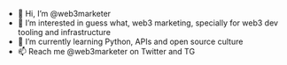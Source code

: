 - 👋 Hi, I’m @web3marketer
- 👀 I’m interested in guess what, web3 marketing, specially for web3 dev tooling and infrastructure
- 🌱 I’m currently learning Python, APIs and open source culture
- 📫 Reach me @web3marketer on Twitter and TG

<!---
web3marketer/web3marketer is a ✨ special ✨ repository because its `README.md` (this file) appears on your GitHub profile.
You can click the Preview link to take a look at your changes.
--->
